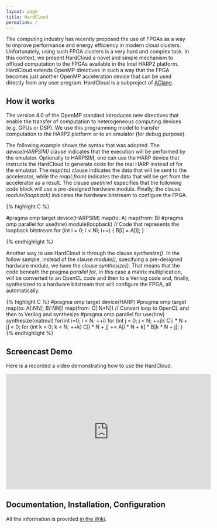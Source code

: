 ```yaml
---
layout: page
title: HardCloud
permalink: /
---
```


The computing industry has recently proposed the use of  FPGAs as a way to improve performance and energy efficiency in modern cloud clusters. Unfortunately, using such FPGA clusters  is a very hard and complex task. In this context, we present HardCloud a novel and simple mechanism to offload computation to  the FPGAs available in the  Intel HARP2 platform. HardCloud extends OpenMP directives in such a way that the FPGA becomes just another OpenMP acceleration device that can be used directly from any user program. HardCloud is a subproject of [AClang](https://omp2ocl.github.io/aclang).

## How it works

The version 4.0 of the  OpenMP standard introduces new directives that
enable the transfer of  computation to heterogeneous computing devices
(e.g.  GPUs  or  DSP).  We  use this  programming  model  to  transfer
computation to the HARP2 platform or to an emulator (for debug purpose).

The following example shows the syntax that was adopted. The *device(HARPSIM)*
clause indicates that the execution will be performed by the emulator.
Optionally to HARPSIM, one can use the HARP device that instructs the
HardCloud to generate code for the real HARP instead of for the emulator.
The *map(:to)* clause indicates the data that will be sent to the accelerator,
while the *map(:from)* indicates the data that will be get from the accelerator as a result. 
The clause *use(hrw)* especifies that the following code block will use a pre-designed hardware module. Finally, the clause *module(loopback)* indicates the hardware bitstream to configure the FPGA.


{% highlight C %}

  #pragma omp target device(HARPSIM) map(to: A) map(from: B)
  #pragma omp parallel for use(hrw) module(loopback)
  // Code that represents the loopback bitstream
  for (int i = 0; i < NI; i++)
  {
    B[i] = A[i];
  }

{% endhighlight %}


Another way to use HardCloud is through the clause *synthesize()*. In the follow sample, instead of the
clause *module()*, specifying a pre-designed hardware module, we have the clause *synthesize()*. That means that
the code beneath the pragma *parallel for*, in this case a matrix multiplication, will be converted to an OpenCL code and then to a Verilog code and, finally,
synthesized to a hardware bitstream that will configure the FPGA, all automatically. 

{% highlight C %}
#pragma omp target device(HARP)
  #pragma omp target map(to: A\[:N*N], B\[:N*N]) map(from: C\[:N*N])
  // Convert loop to OpenCL and then to  Verilog and synthesize
  #pragma omp parallel for use(hrw) synthesize(matmul)
  for(int i=0; i < N; ++i)
    for (int j = 0; j < N; ++j){
      C\[i * N + j] = 0;
      for (int k = 0; k < N; ++k)
        C\[i * N + j] += A\[i * N + k] * B\[k * N + j];
    }
{% endhighlight %}
## Screencast Demo

Here is a recorded a video demonstrating how to use the HardCloud.

<div class="embed-responsive embed-responsive-16by9">
  <iframe width="560" height="315" src="https://www.youtube.com/embed/hds4YRkGIDY?rel=0" frameborder="0" allowfullscreen></iframe>
</div>

## Documentation, Installation, Configuration

All the information is provided [in the Wiki](https://github.com/omp2ocl/aclang/wiki).
